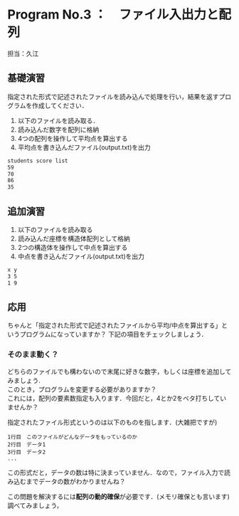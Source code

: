 # Program No.3 ：　ファイル入出力と配列
担当：久江
## 基礎演習
指定された形式で記述されたファイルを読み込んで処理を行い，結果を返すプログラムを作成してください．

1. 以下のファイルを読み取る．
1. 読み込んだ数字を配列に格納
1. 4つの配列を操作して平均点を算出する
1. 平均点を書き込んだファイル(output.txt)を出力

```score.txt
students score list
59
70
86
35
```

## 追加演習

1. 以下のファイルを読み取る
1. 読み込んだ座標を構造体配列として格納
1. 2つの構造体を操作して中点を算出する
1. 中点を書き込んだファイル(output.txt)を出力

```descartes.txt
x y
3 5
1 9
```

## 応用
ちゃんと「指定された形式で記述されたファイルから平均/中点を算出する」というプログラムになっていますか？
下記の項目をチェックしましょう．

### そのまま動く？ 
どちらのファイルでも構わないので末尾に好きな数字，もしくは座標を追加してみましょう.  
このとき，プログラムを変更する必要がありますか？  
これには，配列の要素数指定も入ります．今回だと，4とか2をベタ打ちしていませんか？

指定されたファイル形式というのは以下のものを指します．(大雑把ですが)

```
1行目　このファイルがどんなデータをもっているのか
2行目　データ1
3行目　データ2
...

```

この形式だと，データの数は特に決まっていません．なので，ファイル入力で読み込むまでデータの数がわかりませんね？

この問題を解決するには**配列の動的確保**が必要です．(メモリ確保とも言います)  
調べてみましょう，

